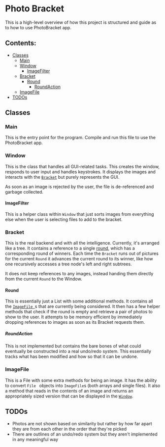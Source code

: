 # Photo Bracket

This is a high-level overview of how this project is structured and guide as to how to
 use PhotoBracket app.

## Contents:
* [Classes](#classes)
    * [Main](#main)
    * [Window](#window)
        * [ImageFilter](#imagefilter)
    * [Bracket](#bracket)
        * [Round](#round)
            * [RoundAction](#roundaction)
    * [ImageFile](#imagefile)
* [TODOs](#todos)

## Classes

### Main
This is the entry point for the program. Compile and run this file to use the PhotoBracket app.

### Window
This is the class that handles all GUI-related tasks. This creates the window, responds to user
 input and handles keystrokes. It displays the images and interacts with the [`Bracket`](#bracket)
  but purely represents the GUI.

  As soon as an image is rejected by the user, the file is de-referenced and garbage collected.

#### ImageFilter
This is a helper class within `Window` that just sorts images from everything else when the user is
 selecting files to add to the bracket.

### Bracket
This is the real backend and with all the intelligence. Currently, it's
 arranged like a tree. It contains a reference to a single [round](#round), which has a
  corresponding round of winners. Each time the `Bracket` runs out of pictures for the current
   `Round` it advances the current round to its winner, like how one recursively accesses a tree
    node's left and right subtrees.

It does not keep references to any images, instead handing them directly from the current
     `Round` to the Window.

#### Round
This is essentially just a List with some additional methods. It contains all the [`ImageFile
`](#imagefile)s that
 are currently being considered. It then has a few helper methods that check if the round is
  empty and retrieve a pair of photos to show to the user. It attempts to be memory efficient by
   immediately dropping references to images as soon as its Bracket requests them.

##### RoundAction
This is not implemented but contains the bare bones of what could eventually be constructed into
 a real undo/redo system. This essentially tracks what has been modified and how so that it can
  be undone.

### ImageFile
This is a File with some extra methods for being an image. It has the ability to convert `File
` objects into `ImageFile`s (both arrays and single files). It also a method that reads in the
 contents of an image and returns an appropriately sized version that can be displayed in the
  [`Window`](#window).

## TODOs

* Photos are not shown based on similarity but rather by how far apart they are from each other
 in the order that they're picked  
* There are outlines of an undo/redo system but they aren't implemented in any meaningful way

